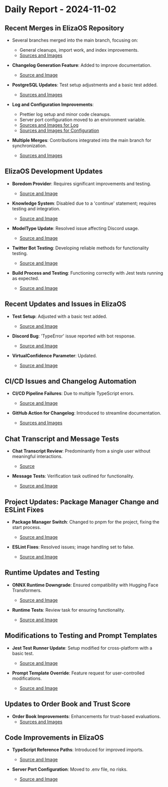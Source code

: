 # Daily Report - 2024-11-02

## Recent Merges in ElizaOS Repository

- Several branches merged into the main branch, focusing on:

  - General cleanups, import work, and index improvements.
  - [Sources and Images](https://github.com/elizaOS/eliza/commit/262980692cd177eacc21279a1a4fd3fdbba5f7ef)

- **Changelog Generation Feature**: Added to improve documentation.

  - [Source and Image](https://github.com/elizaOS/eliza/commit/d54813a2c63c97018aab3c4ed546a7ca1e5b43f9)

- **PostgreSQL Updates**: Test setup adjustments and a basic test added.

  - [Sources and Images](https://github.com/elizaOS/eliza/commit/bc4c482826618a7dcd2dab9b9b27b7738de69279)

- **Log and Configuration Improvements**:

  - Prettier log setup and minor code cleanups.
  - Server port configuration moved to an environment variable.
  - [Sources and Images for Log](https://github.com/elizaOS/eliza/commit/eda2b14dbab4f34d7be39d6e2916ec71172821da)
  - [Sources and Images for Configuration](https://github.com/elizaOS/eliza/commit/40dea4f79467058665d81a0e8dd50639a6d455d5)

- **Multiple Merges**: Contributions integrated into the main branch for synchronization.
  - [Sources and Images](https://github.com/elizaOS/eliza/commit/42741dda8500203c9e803a0dee472a53d1611bac)

## ElizaOS Development Updates

- **Boredom Provider**: Requires significant improvements and testing.

  - [Source and Image](https://github.com/elizaOS/eliza/issues/165)

- **Knowledge System**: Disabled due to a 'continue' statement; requires testing and integration.

  - [Source and Image](https://github.com/elizaOS/eliza/issues/164)

- **ModelType Update**: Resolved issue affecting Discord usage.

  - [Source and Image](https://github.com/elizaOS/eliza/pull/169)

- **Twitter Bot Testing**: Developing reliable methods for functionality testing.

  - [Source and Image](https://github.com/elizaOS/eliza/issues/171)

- **Build Process and Testing**: Functioning correctly with Jest tests running as expected.
  - [Source and Image](https://github.com/elizaOS/eliza/commit/d9aeb80105ee4d1a50197c3b68015e197e3e65f3)

## Recent Updates and Issues in ElizaOS

- **Test Setup**: Adjusted with a basic test added.

  - [Source and Image](https://github.com/elizaOS/eliza/commit/810f187784088023c597afa843210dec3bddafbe)

- **Discord Bug**: 'TypeError' issue reported with bot response.

  - [Source and Image](https://github.com/elizaOS/eliza/issues/168)

- **VirtualConfidence Parameter**: Updated.
  - [Source and Image](https://github.com/elizaOS/eliza/commit/362470ad51a96ec2599a4a5496ce2e4754809133)

## CI/CD Issues and Changelog Automation

- **CI/CD Pipeline Failures**: Due to multiple TypeScript errors.

  - [Source and Image](https://github.com/elizaOS/eliza/issues/174)

- **GitHub Action for Changelog**: Introduced to streamline documentation.
  - [Sources and Images](https://github.com/elizaOS/eliza/commit/99283c9d14cf2bb00a6196704899dbd6478be2bb)

## Chat Transcript and Message Tests

- **Chat Transcript Review**: Predominantly from a single user without meaningful interactions.

  - [Source](https://discord.com/channels/1253563208833433701/1326603270893867064)

- **Message Tests**: Verification task outlined for functionality.
  - [Source and Image](https://github.com/elizaOS/eliza/issues/190)

## Project Updates: Package Manager Change and ESLint Fixes

- **Package Manager Switch**: Changed to pnpm for the project, fixing the start process.

  - [Source and Image](https://github.com/elizaOS/eliza/commit/1c64b0ba3e07b230a19a69b6b36e11c8f5e4da3c)

- **ESLint Fixes**: Resolved issues; image handling set to false.
  - [Source and Image](https://github.com/elizaOS/eliza/commit/06edacd35c4eb0f92aafb80db11ebaa74bc894cd)

## Runtime Updates and Testing

- **ONNX Runtime Downgrade**: Ensured compatibility with Hugging Face Transformers.

  - [Source and Image](https://github.com/elizaOS/eliza/commit/b387fab4fcfc2451082e78625012b1d72c36fd07)

- **Runtime Tests**: Review task for ensuring functionality.
  - [Source and Image](https://github.com/elizaOS/eliza/issues/187)

## Modifications to Testing and Prompt Templates

- **Jest Test Runner Update**: Setup modified for cross-platform with a basic test.

  - [Source and Image](https://github.com/elizaOS/eliza/pull/172)

- **Prompt Template Override**: Feature request for user-controlled modifications.
  - [Source and Image](https://github.com/elizaOS/eliza/issues/166)

## Updates to Order Book and Trust Score

- **Order Book Improvements**: Enhancements for trust-based evaluations.
  - [Sources and Images](https://github.com/elizaOS/eliza/commit/8084bc89baf60bf8cd266ed298edb3306c567113)

## Code Improvements in ElizaOS

- **TypeScript Reference Paths**: Introduced for improved imports.

  - [Source and Image](https://github.com/elizaOS/eliza/commit/a18c192aba597d40e239c7840935d51e0af312f4)

- **Server Port Configuration**: Moved to .env file, no risks.
  - [Source and Image](https://github.com/elizaOS/eliza/pull/179)
